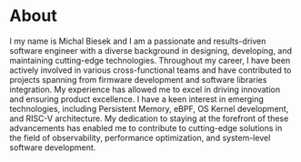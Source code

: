 
# About

I my name is Michal Biesek and I am a passionate and results-driven software engineer with a diverse background in designing, developing, and maintaining cutting-edge technologies. Throughout my career, I have been actively involved in various cross-functional teams and have contributed to projects spanning from firmware development and software libraries integration. My experience has allowed me to excel in driving innovation and ensuring product excellence.
I have a keen interest in emerging technologies, including Persistent Memory, eBPF, OS Kernel development, and RISC-V architecture. My dedication to staying at the forefront of these advancements has enabled me to contribute to cutting-edge solutions in the field of observability, performance optimization, and system-level software development.
